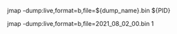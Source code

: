 jmap -dump:live,format=b,file=${dump_name}.bin ${PID}


jmap -dump:live,format=b,file=2021_08_02_00.bin 1









